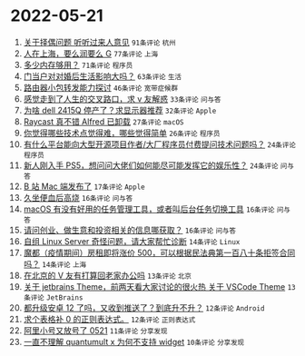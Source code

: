 # 2022-05-21

1. [关于择偶问题 听听过来人意见](https://www.v2ex.com/t/854300) `91条评论` `杭州`
1. [人在上海，要么润要么 G](https://www.v2ex.com/t/854390) `77条评论` `上海`
1. [多少内存够用？](https://www.v2ex.com/t/854340) `71条评论` `程序员`
1. [门当户对对婚后生活影响大吗？](https://www.v2ex.com/t/854309) `63条评论` `生活`
1. [路由器小包转发能力探讨](https://www.v2ex.com/t/854303) `46条评论` `宽带症候群`
1. [感觉走到了人生的交叉路口，求 v 友解惑](https://www.v2ex.com/t/854358) `33条评论` `问与答`
1. [为啥 dell 2415Q 停产了？求显示器推荐](https://www.v2ex.com/t/854302) `32条评论` `Apple`
1. [Raycast 真不错 Alfred 已卸载](https://www.v2ex.com/t/854364) `27条评论` `macOS`
1. [你觉得哪些技术点觉得难，哪些觉得简单](https://www.v2ex.com/t/854363) `26条评论` `程序员`
1. [有什么平台能向大型开源项目作者/大厂程序员付费提问技术问题吗？](https://www.v2ex.com/t/854323) `24条评论` `程序员`
1. [新人刚入手 PS5，想问问大佬们如何能尽可能发挥它的娱乐性？](https://www.v2ex.com/t/854344) `24条评论` `问与答`
1. [B 站 Mac 端发布了](https://www.v2ex.com/t/854398) `17条评论` `Apple`
1. [久坐便血后高烧](https://www.v2ex.com/t/854371) `16条评论` `问与答`
1. [macOS 有没有好用的任务管理工具，或者叫后台任务切换工具](https://www.v2ex.com/t/854301) `16条评论` `问与答`
1. [请问创业、做生意和投资相关的信息哪获取？](https://www.v2ex.com/t/854313) `16条评论` `问与答`
1. [自组 Linux Server 奇怪问题，请大家帮忙诊断](https://www.v2ex.com/t/854387) `14条评论` `Linux`
1. [魔都（疫情期间）房租即将涨价 500，可以根据民法典第一百八十条拒签合同吗？](https://www.v2ex.com/t/854385) `14条评论` `上海`
1. [在北京的 V 友有打算回老家办公吗](https://www.v2ex.com/t/854374) `13条评论` `北京`
1. [关于 jetbrains Theme，前两天看大家讨论的很火热 关于 VSCode Theme](https://www.v2ex.com/t/854345) `13条评论` `JetBrains`
1. [都升级安卓 12 了吗，又收到推送了？到底升不升？](https://www.v2ex.com/t/854327) `12条评论` `Android`
1. [求个表格补 0 的正则表达式。](https://www.v2ex.com/t/854296) `12条评论` `正则表达式`
1. [阿里小号又放号了 0521](https://www.v2ex.com/t/854311) `11条评论` `分享发现`
1. [一直不理解 quantumult x 为何不支持 widget](https://www.v2ex.com/t/854377) `10条评论` `分享发现`
